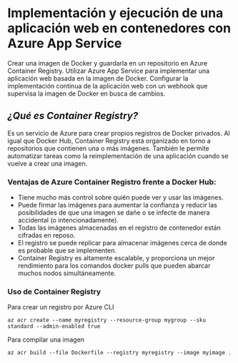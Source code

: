 # Implementación y ejecución de una aplicación web en contenedores con Azure App Service
Crear una imagen de Docker y guardarla en un repositorio en Azure Container Registry. Utilizar Azure App Service para implementar una aplicación web basada en la imagen de Docker. Configurar la implementación continua de la aplicación web con un webhook que supervisa la imagen de Docker en busca de cambios.

## _¿Qué es Container Registry?_
Es un servicio de Azure para crear propios registros de Docker privados. Al igual que Docker Hub, Container Registry está organizado en torno a repositorios que contienen una o más imágenes. También le permite automatizar tareas como la reimplementación de una aplicación cuando se vuelve a crear una imagen. 

### Ventajas de Azure Container Registro frente a Docker Hub:
- Tiene mucho más control sobre quién puede ver y usar las imágenes.
- Puede firmar las imágenes para aumentar la confianza y reducir las posibilidades de que una imagen se dañe o se infecte de manera accidental (o intencionadamente).
- Todas las imágenes almacenadas en el registro de contenedor están cifradas en reposo.
- El registro se puede replicar para almacenar imágenes cerca de donde es probable que se implementen.
- Container Registry es altamente escalable, y proporciona un mejor rendimiento para los comandos docker pulls que pueden abarcar muchos nodos simultáneamente. 

### Uso de Container Registry
Para crear un registro por Azure CLI 
```
az acr create --name myregistry --resource-group mygroup --sku standard --admin-enabled true
```

Para compilar una imagen 
```
az acr build --file Dockerfile --registry myregistry --image myimage .
```
